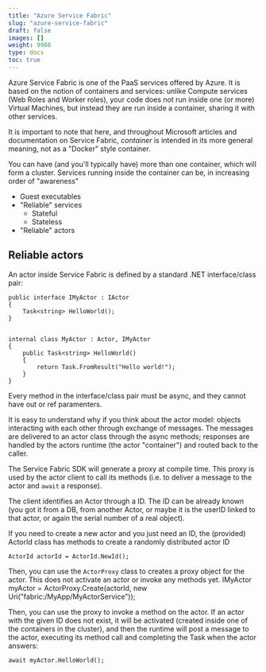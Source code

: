 ```yaml
---
title: "Azure Service Fabric"
slug: "azure-service-fabric"
draft: false
images: []
weight: 9988
type: docs
toc: true
---
```


Azure Service Fabric is one of the PaaS services offered by Azure.
It is based on the notion of containers and services: unlike Compute services (Web Roles and Worker roles), your code does not run inside one (or more) Virtual Machines, but instead they are run inside a container, sharing it with other services.

It is important to note that here, and throughout Microsoft articles and documentation on Service Fabric, *container* is intended in its more general meaning, not as a "Docker" style container.

You can have (and you'll typically have) more than one container, which will form a cluster.
Services running inside the container can be, in increasing order of "awareness"

- Guest executables
- "Reliable" services
    - Stateful 
    - Stateless
- "Reliable" actors



## Reliable actors
An actor inside Service Fabric is defined by a standard .NET interface/class pair:

    public interface IMyActor : IActor
    {
        Task<string> HelloWorld();
    }


    internal class MyActor : Actor, IMyActor
    {
        public Task<string> HelloWorld()
        {
            return Task.FromResult("Hello world!");
        }
    }

Every method in the interface/class pair must be async, and they cannot have out or ref paramenters. 

It is easy to understand why if you think about the actor model: objects interacting with each other through exchange of messages. 
The messages are delivered to an actor class through the async methods; responses are handled by the actors runtime (the actor "container") and routed back to the caller. 

The Service Fabric SDK will generate a proxy at compile time. This proxy is used by the actor client to call its methods (i.e. to deliver a message to the actor and `await` a response).

The client identifies an Actor through a ID. The ID can be already known (you got it from a DB, from another Actor, or maybe it is the userID linked to that actor, or again the serial number of a real object).

If you need to create a new actor and you just need an ID, the (provided) ActorId class has methods to create a randomly distributed actor ID

    ActorId actorId = ActorId.NewId();
    
Then, you can use the `ActorProxy` class to creates a proxy object for the actor. This does not activate an actor or invoke any methods yet.
    IMyActor myActor = ActorProxy.Create<IMyActor>(actorId, new Uri("fabric:/MyApp/MyActorService"));
    
Then, you can use the proxy to invoke a method on the actor. If an actor with the given ID does not exist, it will be activated (created inside one of the containers in the cluster), and then the runtime will post a message to the actor, executing its method call and completing the Task when the actor answers:

    await myActor.HelloWorld();




